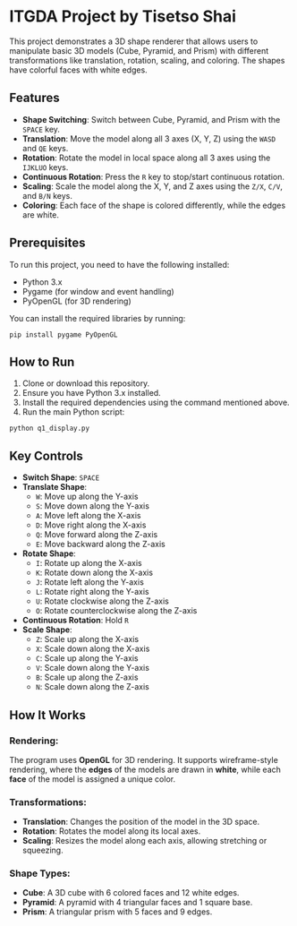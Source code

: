 # ITGDA Project by Tisetso Shai

This project demonstrates a 3D shape renderer that allows users to manipulate basic 3D models (Cube, Pyramid, and Prism) with different transformations like translation, rotation, scaling, and coloring. The shapes have colorful faces with white edges.

## Features

- **Shape Switching**: Switch between Cube, Pyramid, and Prism with the `SPACE` key.
- **Translation**: Move the model along all 3 axes (X, Y, Z) using the `WASD` and `QE` keys.
- **Rotation**: Rotate the model in local space along all 3 axes using the `IJKLUO` keys.
- **Continuous Rotation**: Press the `R` key to stop/start continuous rotation.
- **Scaling**: Scale the model along the X, Y, and Z axes using the `Z/X`, `C/V`, and `B/N` keys.
- **Coloring**: Each face of the shape is colored differently, while the edges are white.

## Prerequisites

To run this project, you need to have the following installed:

- Python 3.x
- Pygame (for window and event handling)
- PyOpenGL (for 3D rendering)

You can install the required libraries by running:

```
pip install pygame PyOpenGL
```

## How to Run

1. Clone or download this repository.
2. Ensure you have Python 3.x installed.
3. Install the required dependencies using the command mentioned above.
4. Run the main Python script:

```
python q1_display.py
```

## Key Controls

- **Switch Shape**: `SPACE`
- **Translate Shape**:
  - `W`: Move up along the Y-axis
  - `S`: Move down along the Y-axis
  - `A`: Move left along the X-axis
  - `D`: Move right along the X-axis
  - `Q`: Move forward along the Z-axis
  - `E`: Move backward along the Z-axis
- **Rotate Shape**:
  - `I`: Rotate up along the X-axis
  - `K`: Rotate down along the X-axis
  - `J`: Rotate left along the Y-axis
  - `L`: Rotate right along the Y-axis
  - `U`: Rotate clockwise along the Z-axis
  - `O`: Rotate counterclockwise along the Z-axis
- **Continuous Rotation**: Hold `R`
- **Scale Shape**:
  - `Z`: Scale up along the X-axis
  - `X`: Scale down along the X-axis
  - `C`: Scale up along the Y-axis
  - `V`: Scale down along the Y-axis
  - `B`: Scale up along the Z-axis
  - `N`: Scale down along the Z-axis

## How It Works

### Rendering:
The program uses **OpenGL** for 3D rendering. It supports wireframe-style rendering, where the **edges** of the models are drawn in **white**, while each **face** of the model is assigned a unique color.

### Transformations:
- **Translation**: Changes the position of the model in the 3D space.
- **Rotation**: Rotates the model along its local axes.
- **Scaling**: Resizes the model along each axis, allowing stretching or squeezing.
  
### Shape Types:
- **Cube**: A 3D cube with 6 colored faces and 12 white edges.
- **Pyramid**: A pyramid with 4 triangular faces and 1 square base.
- **Prism**: A triangular prism with 5 faces and 9 edges.
